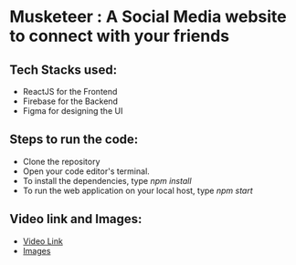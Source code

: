 # Musketeer : A Social Media website to connect with your friends

## Tech Stacks used:
* ReactJS for the Frontend
* Firebase for the Backend
* Figma for designing the UI

## Steps to run the code:
* Clone the repository
* Open your code editor's terminal. 
* To install the dependencies, type *npm install*
* To run the web application on your local host, type *npm start*

## Video link and Images:
* [Video Link](https://www.loom.com/share/7c472d7fc94e4f66b7423721022ea67f)
* [Images](https://drive.google.com/drive/folders/1ltj8bEj80dQ5bGijxKoQHjbnFO40rZNq?usp=sharing)
